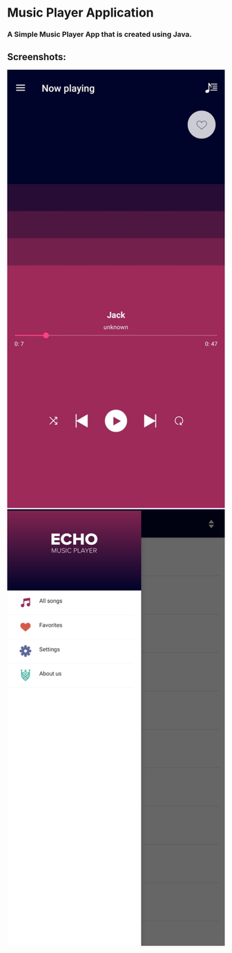 # **Music Player Application**

### A Simple Music Player App that is created using Java.
## **Screenshots:**
![Screenshot1](screenshots/screenshot1.jpg)
![Screenshot2](screenshots/screenshot2.jpg)
